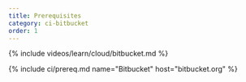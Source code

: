 ```yaml
---
title: Prerequisites
category: ci-bitbucket
order: 1
---
```


{% include videos/learn/cloud/bitbucket.md %}

{% include ci/prereq.md name="Bitbucket" host="bitbucket.org" %}
